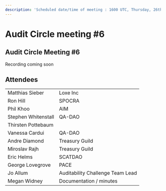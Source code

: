 ```yaml
---
description: 'Scheduled date/time of meeting : 1600 UTC, Thursday, 26th May 2022'
---
```


# Audit Circle meeting #6

## Audit Circle Meeting #6

Recording coming soon

## Attendees

|                     |                                  |
| ------------------- | -------------------------------- |
| Matthias Sieber     | Loxe Inc                         |
| Ron Hill            | SPOCRA                           |
| Phil Khoo           | AIM                              |
| Stephen Whitenstall | QA-DAO                           |
| Thirsten Pottebaum  |                                  |
| Vanessa Cardui      | QA-DAO                           |
| Andre Diamond       | Treasury Guild                   |
| Miroslav Rajh       | Treasury Guild                   |
| Eric Helms          | SCATDAO                          |
| George Lovegrove    | PACE                             |
| Jo Allum            | Auditability Challenge Team Lead |
| Megan Widney        | Documentation / minutes          |
